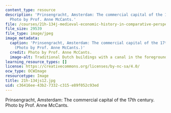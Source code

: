 ```yaml
---
content_type: resource
description: 'Prinsengracht, Amsterdam: The commercial capital of the 17th century.
  Photo by Prof. Anne McCants.'
file: /courses/21h-134j-medieval-economic-history-in-comparative-perspective-spring-2012/c36416ee43b27332c315e89f052c93ed_21h-134js12.jpg
file_size: 29539
file_type: image/jpeg
image_metadata:
  caption: 'Prinsengracht, Amsterdam: The commercial capital of the 17th century.
    (Photo by Prof. Anne McCants.)'
  credit: Photo by Prof. Anne McCants.
  image-alt: Traditional Dutch buildings with a canal in the foreground.
learning_resource_types: []
license: https://creativecommons.org/licenses/by-nc-sa/4.0/
ocw_type: OCWImage
resourcetype: Image
title: 21h-134js12.jpg
uid: c36416ee-43b2-7332-c315-e89f052c93ed
---
```

Prinsengracht, Amsterdam: The commercial capital of the 17th century. Photo by Prof. Anne McCants.